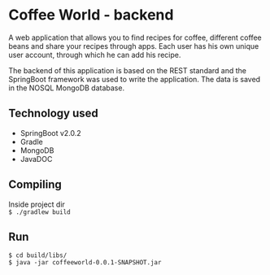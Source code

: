 # Coffee World - backend 


A web application that allows you to find recipes for coffee, different coffee beans and share your recipes through apps. 
Each user has his own unique user account, through which he can add his recipe. 

The backend of this application is based on the REST standard and the SpringBoot framework was used to write the application.
 The data is saved in the NOSQL MongoDB database.
 
## Technology used

* SpringBoot v2.0.2
* Gradle
* MongoDB
* JavaDOC

## Compiling
Inside project dir <br>
`$ ./gradlew build` <br>

## Run

` $ cd build/libs/ ` <br>
` $ java -jar coffeeworld-0.0.1-SNAPSHOT.jar `

